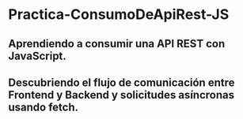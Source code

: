 # Practica-ConsumoDeApiRest-JS

## Aprendiendo a consumir una API REST con JavaScript.
## Descubriendo el flujo de comunicación entre Frontend y Backend y solicitudes asíncronas usando fetch.
